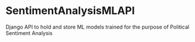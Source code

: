 # SentimentAnalysisMLAPI
Django API to hold and store ML models trained for the purpose of Political Sentiment Analysis 
